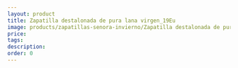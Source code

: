 ```yaml
---
layout: product
title: Zapatilla destalonada de pura lana virgen_19Eu
image: products/zapatillas-senora-invierno/Zapatilla destalonada de pura lana virgen_19Eu.jpeg
price: 
tags: 
description: 
order: 0
---
```

